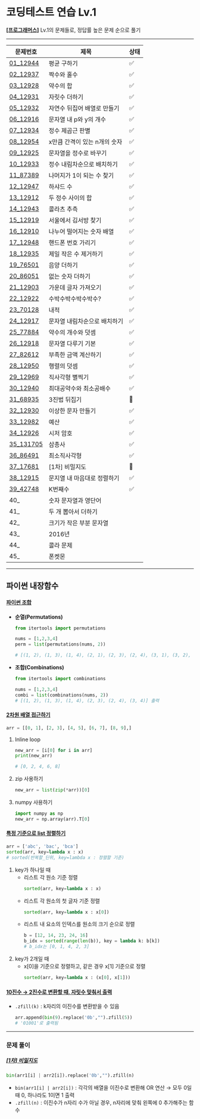 # 코딩테스트 연습 Lv.1
**[[프로그래머스]](https://school.programmers.co.kr/learn/challenges?order=acceptance_desc&page=1&levels=1&languages=python3)** Lv.1의 문제들로, 정답률 높은 문제 순으로 풀기

***

|문제번호|제목|상태|
|---|-----|---|
|[01_12944](01_12944.py)|평균 구하기|✅|
|[02_12937](02_12937.py)|짝수와 홀수|✅|
|[03_12928](03_12928.py)|약수의 합|✅|
|[04_12931](04_12931.py)|자릿수 더하기|✅|
|[05_12932](05_12932.py)|자연수 뒤집어 배열로 만들기|✅|
|[06_12916](06_12916.py)|문자열 내 p와 y의 개수|✅|
|[07_12934](07_12934.py)|정수 제곱근 판별|✅|
|[08_12954](08_12954.py)|x만큼 간격이 있는 n개의 숫자|✅|
|[09_12925](09_12925.py)|문자열을 정수로 바꾸기|✅|
|[10_12933](10_12933.py)|정수 내림차순으로 배치하기|✅|
|[11_87389](11_87389.py)|나머지가 1이 되는 수 찾기|✅|
|[12_12947](12_12947.py)|하샤드 수|✅|
|[13_12912](13_12912.py)|두 정수 사이의 합|✅|
|[14_12943](14_12943.py)|콜라츠 추측|✅|
|[15_12919](15_12919.py)|서울에서 김서방 찾기|✅|
|[16_12910](16_12910.py)|나누어 떨어지는 숫자 배열|✅|
|[17_12948](17_12948.py)|핸드폰 번호 가리기|✅|
|[18_12935](18_12935.py)|제일 작은 수 제거하기|✅|
|[19_76501](19_76501.py)|음양 더하기|✅|
|[20_86051](20_86051.py)|없는 숫자 더하기|✅|
|[21_12903](21_12903.py)|가운데 글자 가져오기|✅|
|[22_12922](22_12922.py)|수박수박수박수박수?|✅|
|[23_70128](23_70128.py)|내적|✅|
|[24_12917](24_12917.py)|문자열 내림차순으로 배치하기|✅|
|[25_77884](25_77884.py)|약수의 개수와 덧셈|✅|
|[26_12918](26_12918.py)|문자열 다루기 기본|✅|
|[27_82612](27_82612.py)|부족한 금액 계산하기|✅|
|[28_12950](28_12950.py)|행렬의 덧셈|✅|
|[29_12969](29_12969.py)|직사각형 별찍기|✅|
|[30_12940](30_12940.py)|최대공약수와 최소공배수|✅|
|[31_68935](31_68935.py)|3진법 뒤집기|🔄|
|[32_12930](32_12930.py)|이상한 문자 만들기|✅|
|[33_12982](33_12982.py)|예산|✅|
|[34_12926](34_12926.py)|시저 암호|✅|
|[35_131705](35_131705.py)|삼총사|✅|
|[36_86491](36_86491.py)|최소직사각형|✅|
|[37_17681](37_17681.py)|[1차] 비밀지도|🔄|
|[38_12915](38_12915.py)|문지열 내 마음대로 정렬하기|✅|
|[39_42748](39_42748.py)|K번째수|✅|
|40_|숫자 문자열과 영단어||
|41_|두 개 뽑아서 더하기||
|42_|크기가 작은 부분 문자열||
|43_|2016년||
|44_|콜라 문제||
|45_|폰켓몬||

***

## 파이썬 내장함수
#### [**파이썬 조합**](35_131705.py)
* **순열(Permutations)**
     ```python
    from itertools import permutations

    nums = [1,2,3,4]
    perm = list(permutations(nums, 2))

    # [(1, 2), (1, 3), (1, 4), (2, 1), (2, 3), (2, 4), (3, 1), (3, 2), (3, 4), (4, 1), (4, 2), (4, 3)] 출력
    ```

* **조합(Combinations)**
    ```python
    from itertools import combinations

    nums = [1,2,3,4]
    combi = list(combinations(nums, 2))
    # [(1, 2), (1, 3), (1, 4), (2, 3), (2, 4), (3, 4)] 출력
    ```

#### [**2차원 배열 접근하기**](36_86491.py)
```python
arr = [[0, 1], [2, 3], [4, 5], [6, 7], [8, 9],]
```
1. Inline loop
    ```python
    new_arr = [i[0] for i in arr]
    print(new_arr)

    # [0, 2, 4, 6, 8]
    ```
2. zip 사용하기
    ```python
    new_arr = list(zip(*arr))[0]
    ```
3. numpy 사용하기
    ```python
    import numpy as np
    new_arr = np.array(arr).T[0]
    ```

#### [**특정 기준으로 list 정렬하기**](38_12915.py)
```python
arr = ['abc', 'bac', 'bca']
sorted(arr, key=lambda x : x)
# sorted(반복할_딘위, key=lambda x : 정렬할 기준)
```

1. key가 하나일 때
    * 리스트 각 원소 기준 정렬
        ```python
        sorted(arr, key=lambda x : x)
        ```
    * 리스트 각 원소의 첫 글자 기준 정렬
        ```python
        sorted(arr, key=lambda x : x[0])
        ```
    * 리스트 내 요소의 인덱스를 원소의 크기 순으로 정렬
        ```python
        b = [12, 14, 23, 24, 16]
        b_idx = sorted(range(len(b)), key = lambda k: b[k]) 
        # b_idx는 [0, 1, 4, 2, 3]
        ```
2. key가 2개일 때
    * x[0]을 기준으로 정렬하고, 같은 경우 x[1] 기준으로 정렬
        ```python
        sorted(arr, key=lambda x : (x[0], x[1]))
        ```

#### [**10진수 → 2진수로 변환할 때, 자릿수 맞춰서 출력**](37_17681.py)
* `.zfill(k)` : k자리의 이진수를 변환받을 수 있음
    ```python
    arr.append(bin(9).replace('0b',"").zfill(5))
    # '01001'로 출력됨
    ```

***

### 문제 풀이
##### [[1차] 비밀지도](37_17681.py)
```python
bin(arr1[i] | arr2[i]).replace('0b',"").zfill(n)
```
* `bin(arr1[i] | arr2[i])` : 각각의 배열을 이진수로 변환해 OR 연산
    → 모두 0일 때 0, 하나라도 1이면 1 출력
* `.zfill(n)` : 이진수가 n자리 수가 아닐 경우, n자리에 맞춰 왼쪽에 0 추가해주는 함수